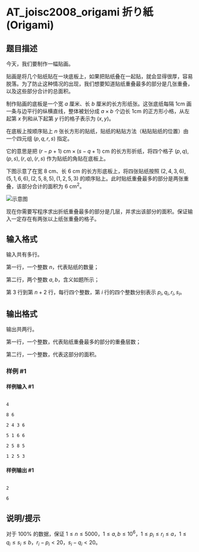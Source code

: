 # AT_joisc2008_origami 折り紙 (Origami)

## 题目描述

今天，我们要制作一幅贴画。

贴画是将几个贴纸贴在一块底板上，如果把贴纸叠在一起贴，就会显得很厚，容易脱落。为了防止这种情况的出现，我们想要知道贴纸重叠最多的部分是几张重叠，以及这些部分合计的总面积。

制作贴画的底板是一个宽 $a$ 厘米、长 $b$ 厘米的长方形纸张。这张底纸每隔 $1 \text{cm}$ 画一条与边平行的纵横直线，整体被划分成 $a \times b$ 个边长 $1 \text{cm}$ 的正方形小格，从左起第 $x$ 列和从下起第 $y$ 行的格子表示为 $(x, y)$。

在底板上按顺序贴上 $n$ 张长方形的贴纸，贴纸的粘贴方法（粘贴贴纸的位置）由一个四元组 $(p,q,r,s)$ 指定。

它的意思是把 $(r-p+1) \  \text{cm} \times (s - q + 1)\  \text{cm}$ 的长方形折纸，将四个格子 $(p,q),(p,s),(r,q), (r,s)$ 作为贴纸的角贴在底板上。

下图示意了在宽 $8\ \text{cm}$、长 $6 \ \text{cm}$ 的长方形底板上，将四张贴纸按照 $(2,4,3,6),(5,1,6,6),(2,5,8,5),(1,2,5,3)$ 的顺序贴上。此时贴纸重叠最多的部分是两张重叠，该部分合计的面积为 $6\ \text{cm}^2$。

![示意图](https://cdn.luogu.com.cn/upload/image_hosting/71q77404.png)

现在你需要写程序求出折纸重叠最多的部分是几层，并求出该部分的面积。保证输入一定存在有两张以上纸张重叠的格子。

## 输入格式

输入共有多行。

第一行，一个整数 $n$，代表贴纸的数量；

第二行，两个整数 $a,b$，含义如题所示；

第 $3$ 行到第 $n+2$ 行，每行四个整数，第 $i$ 行的四个整数分别表示 $p_i,q_i,r_i,s_i$。

## 输出格式

输出共两行。

第一行，一个整数，代表贴纸重叠最多的部分的重叠层数；

第二行，一个整数，代表这部分的面积。

### 样例 #1

#### 样例输入 #1

```
4
8 6
2 4 3 6
5 1 6 6
2 5 8 5
1 2 5 3
```

#### 样例输出 #1

```
2
6
```

## 说明/提示

对于 $100\%$ 的数据，保证 $1 \leq n \leq 5000，1 \leq a,b \leq 10^6，1 \leq p_i \leq r_i \leq a，1 \leq q_i \leq s_i \leq b，r_i-p_i < 20，s_i-q_i< 20$。